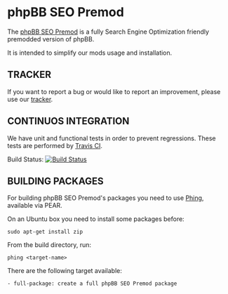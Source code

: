 phpBB SEO Premod
================

The [phpBB SEO Premod](http://phpbb-seo.coda-cola.net/projects/phpbb_seo_premod) is a fully Search Engine Optimization friendly premodded version of phpBB.

It is intended to simplify our mods usage and installation.


TRACKER
-------
If you want to report a bug or would like to report an improvement, please use our [tracker](http://phpbb-seo.coda-cola.net/projects/phpbb_seo_premod/issues).


CONTINUOS INTEGRATION
---------------------
We have unit and functional tests in order to prevent regressions. These tests are performed by [Travis CI](http://travis-ci.org/).

Build Status: [![Build Status](https://secure.travis-ci.org/phpBBSEO/phpbb_seo_premod.png?branch=master)](http://travis-ci.org/phpBBSEO/phpbb_seo_premod)


BUILDING PACKAGES
-----------------

For building phpBB SEO Premod's packages you need to use [Phing](http://www.phing.info/trac/), available via PEAR.



On an Ubuntu box you need to install some packages before:

	sudo apt-get install zip



From the build directory, run:

	phing <target-name>


There are the following target available:

	- full-package: create a full phpBB SEO Premod package